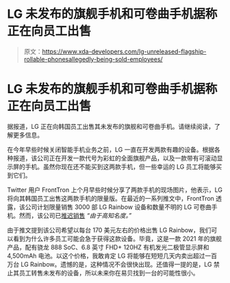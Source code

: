 # LG 未发布的旗舰手机和可卷曲手机据称正在向员工出售

> 原文：<https://www.xda-developers.com/lg-unreleased-flagship-rollable-phonesallegedly-being-sold-employees/>

# LG 未发布的旗舰手机和可卷曲手机据称正在向员工出售

据报道，LG 正在向韩国员工出售其未发布的旗舰和可卷曲手机。请继续阅读，了解更多信息。

在今年早些时候关闭智能手机业务之前，LG 一直在开发两款有趣的设备。根据各种报道，该公司正在开发一款代号为彩虹的全面旗舰产品，以及一款带有可滚动显示屏的手机。虽然你现在还不能买到这两款手机，但一些幸运的 LG 员工将能够买到它们。

Twitter 用户 FrontTron 上个月早些时候分享了两款手机的现场图片，他表示，LG 将向其韩国员工出售这两款手机的限量版。在最近的一系列推文中，FrontTron 透露，该公司计划限量销售 3000 部 LG Rainbow 设备和数量不明的 LG 可卷曲手机。然而，该公司已[推迟销售](https://twitter.com/FrontTron/status/1394126108807753732) *“由于高知名度。”*

由于推文提到该公司希望以每台 170 美元左右的价格出售 LG Rainbow，我们可以看到为什么许多员工可能会急于获得这款设备。毕竟，这是一款 2021 年的旗舰产品，配有骁龙 888 SoC、6.8 英寸 FHD+ 120HZ 有机发光二极管显示屏和 4,500mAh 电池。以这个价格，我敢肯定 LG 将能够在短短几天内卖出超过一百万台 LG Rainbow。遗憾的是，这种情况不会很快出现。还值得一提的是，LG 禁止其员工转售未发布的设备，所以未来你在易贝找到一台的可能性很小。